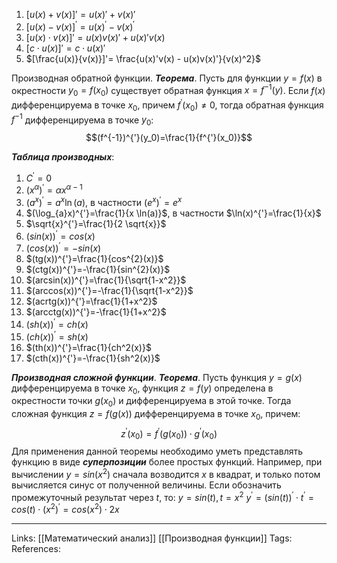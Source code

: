 1. $[u(x)+v(x)]'=u(x)' + v(x)'$
2. $[u(x)-v(x)]^{'}=u(x)^{'}-v(x)^{'}$
3. $[u(x) \cdot v(x)]'=u(x)v(x)' + u(x)'v(x)$
4. $[c \cdot u(x)]' = c \cdot u(x)'$
5. $[\frac{u(x)}{v(x)}]'= \frac{u(x)'v(x) - u(x)v(x)'}{v(x)^2}$

Производная обратной функции. 
***Теорема***. Пусть для функции $y=f(x)$ в окрестности $y_0=f(x_0)$ существует обратная функция $x=f^{-1}(y)$. Если $f(x)$ дифференцируема в точке $x_0$, причем $f^{'}(x_0) \neq 0$, тогда обратная функция $f^{-1}$ дифференцируема в точке $y_0$:
$$(f^{-1})^{'}(y_0)=\frac{1}{f^{'}(x_0)}$$

***Таблица производных***:
1. $C^{'}=0$
2. $(x^{\alpha})^{'}=\alpha x^{\alpha-1}$
3. $(a^{x})^{'}=a^{x} \ln(a)$, в частности $(e^{x})^{'}=e^{x}$
4. $(\log_{a}x)^{'}=\frac{1}{x \ln(a)}$, в частности $\ln(x)^{'}=\frac{1}{x}$
5. $\sqrt{x}^{'}=\frac{1}{2 \sqrt{x}}$
6. $(sin(x))^{'}=cos(x)$
7. $(cos(x))^{'}=-sin(x)$
8. $(tg(x))^{'}=\frac{1}{cos^{2}(x)}$
9. $(ctg(x))^{'}=-\frac{1}{sin^{2}(x)}$
10. $(arcsin(x))^{'}=\frac{1}{\sqrt{1-x^2}}$
11. $(arccos(x))^{'}=-\frac{1}{\sqrt{1-x^2}}$
12. $(acrtg(x))^{'}=\frac{1}{1+x^2}$
13. $(arcctg(x))^{'}=-\frac{1}{1+x^2}$
14. $(sh(x))^{'}=ch(x)$
15. $(ch(x))^{'}=sh(x)$
16. $(th(x))^{'}=\frac{1}{ch^2(x)}$
17. $(cth(x))^{'}=-\frac{1}{sh^2(x)}$

***Производная сложной функции***. 
***Теорема***. Пусть функция $y=g(x)$ дифференцируема в точке $x_0$, функция $z=f(y)$ определена в окрестности точки $g(x_0)$ и дифференцируема в этой точке. Тогда сложная функция $z=f(g(x))$ дифференцируема в точке $x_0$, причем:
$$z^{'}(x_0)=f^{'}(g(x_0)) \cdot g^{'}(x_0)$$
Для применения данной теоремы необходимо уметь представлять функцию в виде ***суперпозиции*** более простых функций. Например, при вычислении $y=sin(x^2)$ сначала возводится $x$ в квадрат, и только потом вычисляется синус от полученной величины. Если обозначить промежуточный результат через $t$, то:
$y=sin(t), t=x^2$
$y^{'}=(sin(t))^{'} \cdot t^{'}=cos(t) \cdot (x^2)^{'}=cos(x^2) \cdot 2x$

___
Links: [[Математический анализ]] [[Производная функции]]
Tags: 
References: 